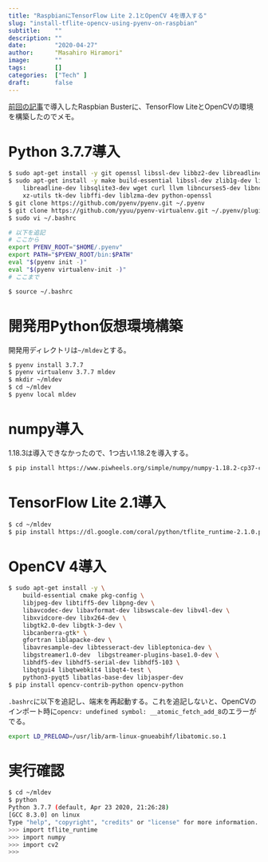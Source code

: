 ```yaml
---
title: "RaspbianにTensorFlow Lite 2.1とOpenCV 4を導入する"
slug: "install-tflite-opencv-using-pyenv-on-raspbian"
subtitle:    ""
description: ""
date:        "2020-04-27"
author:      "Masahiro Hiramori"
image:       ""
tags:        []
categories:  ["Tech" ]
draft:       false
---
```


[前回の記事](https://keepcodingkeepclimbing.com/blog/install-raspbian-on-raspberrypi-3)で導入したRaspbian Busterに、TensorFlow LiteとOpenCVの環境を構築したのでメモ。

# Python 3.7.7導入

```bash
$ sudo apt-get install -y git openssl libssl-dev libbz2-dev libreadline-dev libsqlite3-dev
$ sudo apt-get install -y make build-essential libssl-dev zlib1g-dev libbz2-dev \
    libreadline-dev libsqlite3-dev wget curl llvm libncurses5-dev libncursesw5-dev \
    xz-utils tk-dev libffi-dev liblzma-dev python-openssl
$ git clone https://github.com/pyenv/pyenv.git ~/.pyenv
$ git clone https://github.com/yyuu/pyenv-virtualenv.git ~/.pyenv/plugins/pyenv-virtualenv
$ sudo vi ~/.bashrc

# 以下を追記
# ここから
export PYENV_ROOT="$HOME/.pyenv"
export PATH="$PYENV_ROOT/bin:$PATH"
eval "$(pyenv init -)"
eval "$(pyenv virtualenv-init -)"
# ここまで

$ source ~/.bashrc
```

# 開発用Python仮想環境構築

開発用ディレクトリは`~/mldev`とする。

```bash
$ pyenv install 3.7.7
$ pyenv virtualenv 3.7.7 mldev
$ mkdir ~/mldev
$ cd ~/mldev
$ pyenv local mldev
```

# numpy導入

1.18.3は導入できなかったので、1つ古い1.18.2を導入する。

```bash
$ pip install https://www.piwheels.org/simple/numpy/numpy-1.18.2-cp37-cp37m-linux_armv7l.whl
```

# TensorFlow Lite 2.1導入

```bash
$ cd ~/mldev
$ pip install https://dl.google.com/coral/python/tflite_runtime-2.1.0.post1-cp37-cp37m-linux_armv7l.whl
```

# OpenCV 4導入

```bash
$ sudo apt-get install -y \
    build-essential cmake pkg-config \
    libjpeg-dev libtiff5-dev libpng-dev \
    libavcodec-dev libavformat-dev libswscale-dev libv4l-dev \
    libxvidcore-dev libx264-dev \
    libgtk2.0-dev libgtk-3-dev \
    libcanberra-gtk* \
    gfortran liblapacke-dev \
    libavresample-dev libtesseract-dev libleptonica-dev \
    libgstreamer1.0-dev  libgstreamer-plugins-base1.0-dev \
    libhdf5-dev libhdf5-serial-dev libhdf5-103 \
    libqtgui4 libqtwebkit4 libqt4-test \
    python3-pyqt5 libatlas-base-dev libjasper-dev
$ pip install opencv-contrib-python opencv-python
```

`.bashrc`に以下を追記し、端末を再起動する。これを追記しないと、OpenCVのインポート時に`opencv: undefined symbol: __atomic_fetch_add_8`のエラーがでる。

```bash
export LD_PRELOAD=/usr/lib/arm-linux-gnueabihf/libatomic.so.1
```

# 実行確認

```bash
$ cd ~/mldev
$ python
Python 3.7.7 (default, Apr 23 2020, 21:26:28)
[GCC 8.3.0] on linux
Type "help", "copyright", "credits" or "license" for more information.
>>> import tflite_runtime
>>> import numpy
>>> import cv2
>>>
```